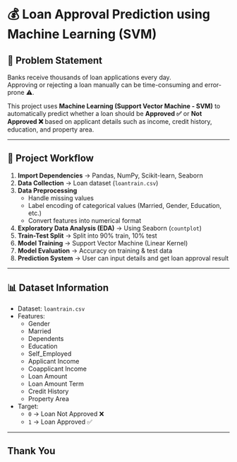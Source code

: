 # 💰 Loan Approval Prediction using Machine Learning (SVM)

## 📌 Problem Statement
Banks receive thousands of loan applications every day.  
Approving or rejecting a loan manually can be time-consuming and error-prone ⚠️.  

This project uses **Machine Learning (Support Vector Machine - SVM)** to automatically predict whether a loan should be **Approved ✅** or **Not Approved ❌** based on applicant details such as income, credit history, education, and property area.  

---

## 🚀 Project Workflow

1. **Import Dependencies** → Pandas, NumPy, Scikit-learn, Seaborn  
2. **Data Collection** → Loan dataset (`loantrain.csv`)  
3. **Data Preprocessing**  
   - Handle missing values  
   - Label encoding of categorical values (Married, Gender, Education, etc.)  
   - Convert features into numerical format  
4. **Exploratory Data Analysis (EDA)** → Using Seaborn (`countplot`)  
5. **Train-Test Split** → Split into 90% train, 10% test  
6. **Model Training** → Support Vector Machine (Linear Kernel)  
7. **Model Evaluation** → Accuracy on training & test data  
8. **Prediction System** → User can input details and get loan approval result  

---

## 📊 Dataset Information
- Dataset: `loantrain.csv`  
- Features:  
  - Gender  
  - Married  
  - Dependents  
  - Education  
  - Self_Employed  
  - Applicant Income  
  - Coapplicant Income  
  - Loan Amount  
  - Loan Amount Term  
  - Credit History  
  - Property Area  
- Target:  
  - `0` → Loan Not Approved ❌  
  - `1` → Loan Approved ✅  

________

## Thank You
